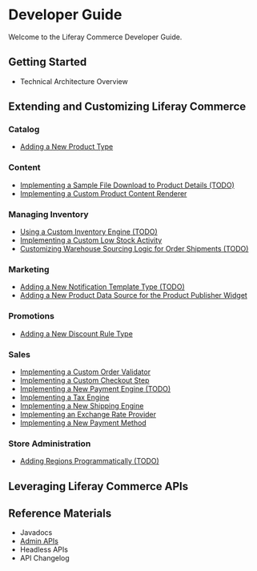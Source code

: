 # Developer Guide

Welcome to the Liferay Commerce Developer Guide.

## Getting Started

* Technical Architecture Overview

## Extending and Customizing Liferay Commerce

### Catalog

* [Adding a New Product Type](./tutorial/adding-a-new-product-type/README.md)

### Content

* [Implementing a Sample File Download to Product Details (TODO)](./tutorial/implementing-a-sample-file-download-to-product-details/README.md)
* [Implementing a Custom Product Content Renderer](./tutorial/implementing-a-custom-product-content-renderer/README.md)

### Managing Inventory

* [Using a Custom Inventory Engine (TODO)](./tutorial/using-a-custom-inventory-engine/README.md)
* [Implementing a Custom Low Stock Activity](./tutorial/implementing-a-custom-low-stock-activity/README.md)
* [Customizing Warehouse Sourcing Logic for Order Shipments (TODO)](./tutorial/customizing-warehouse-sourcing-logic-for-order-shipments/README.md)

### Marketing

* [Adding a New Notification Template Type (TODO)](./tutorial/adding-a-new-notification-template-type/README.md)
* [Adding a New Product Data Source for the Product Publisher Widget](./tutorial/adding-a-new-product-data-source-for-the-product-publisher-widget/README.md)

### Promotions

* [Adding a New Discount Rule Type](./tutorial/adding-a-new-discount-rule-type/README.md)

### Sales

* [Implementing a Custom Order Validator](./tutorial/implementing-a-custom-order-validator/README.md)
* [Implementing a Custom Checkout Step](./tutorial/implementing-a-custom-checkout-step/README.md)
* [Implementing a New Payment Engine (TODO)](./tutorial/implementing-a-new-payment-engine/README.md)
* [Implementing a Tax Engine](./tutorial/implementing-a-new-tax-engine/README.md)
* [Implementing a New Shipping Engine](./tutorial/implementing-a-new-shipping-engine/README.md)
* [Implementing an Exchange Rate Provider](./tutorial/implementing-an-exchange-rate-provider/README.md)
* [Implementing a New Payment Method](./tutorial/implementing-a-new-payment-method/README.md)

### Store Administration

* [Adding Regions Programmatically (TODO)](./tutorial/adding-regions-programmatically/README.md)

## Leveraging Liferay Commerce APIs

## Reference Materials

* Javadocs
* [Admin APIs](https://app.swaggerhub.com/search?owner=liferayinc&query=%20commerce)
* Headless APIs
* API Changelog
